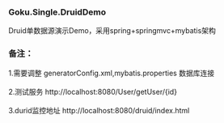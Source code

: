 ### Goku.Single.DruidDemo
Druid单数据源演示Demo，采用spring+springmvc+mybatis架构

### 备注：
1.需要调整 generatorConfig.xml,mybatis.properties 数据库连接<br>  
2.测试服务 http://localhost:8080/User/getUser/{id}<br>  
3.durid监控地址 http://localhost:8080/druid/index.html<br>  
